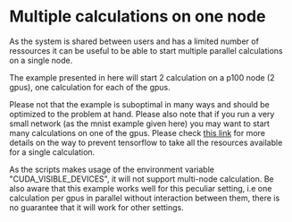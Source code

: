 # Multiple calculations on one node

As the system is shared between users and has a limited number of ressources it can be useful to be able to start multiple parallel calculations on a single node.

The example presented in here will start 2 calculation on a p100 node (2 gpus), one calculation for each of the gpus.

Please not that the example is suboptimal in many ways and should be optimized to the problem at hand. Please also note that if you run a very small network (as the mnist example given here) you may want to start many calculations on one of the gpus. Please check [this link](https://stackoverflow.com/questions/34199233/how-to-prevent-tensorflow-from-allocating-the-totality-of-a-gpu-memory) for more details on the way to prevent tensorflow to take all the resources available for a single calculation.

As the scripts makes usage of the environment variable "CUDA_VISIBLE_DEVICES", it will not support multi-node calculation. Be also aware that this example works well for this peculiar setting, i.e one calculation per gpus in parallel without interaction between them, there is no guarantee that it will work for other settings.
